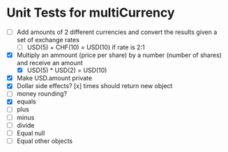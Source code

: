 # Unit Tests for multiCurrency

* [ ] Add amounts of 2 different currencies and convert the results given a set of exchange rates
    * [ ] USD(5) + CHF(10) = USD(10) if rate is 2:1
* [x] Multiply an ammount (price per share) by a number (number of shares) and receive an amount
    * [x] USD(5) * USD(2) = USD(10)
* [x] Make USD.amount private
* [x] Dollar side effects?
    [x] times should return new object
* [ ] money rounding?
* [x] equals
* [ ] plus
* [ ] minus
* [ ] divide
* [ ] Equal null
* [ ] Equal other objects
